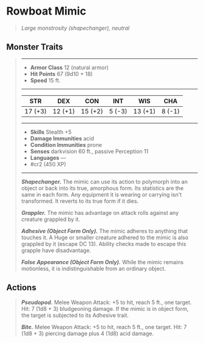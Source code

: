 # Rowboat Mimic
>*Large monstrosity (shapechanger), neutral*
## Monster Traits
>___
>- **Armor Class** 12 (natural armor)
>- **Hit Points** 67 (9d10 + 18)
>- **Speed** 15 ft.
>___
>|STR|DEX|CON|INT|WIS|CHA|
>|:---:|:---:|:---:|:---:|:---:|:---:|
>|17 (+3)|12 (+1)|15 (+2)|5 (-3)|13 (+1)|8 (-1)|
>___
>- **Skills** Stealth +5
>- **Damage Immunities** acid
>- **Condition Immunities** prone
>- **Senses** darkvision 60 ft., passive Perception 11
>- **Languages** —
>- #cr2 (450 XP)
>___
>***Shapechanger.*** The mimic can use its action to polymorph into an object or back into its true, amorphous form. Its statistics are the same in each form. Any equipment it is wearing or carrying isn't transformed. It reverts to its true form if it dies.  
>
>***Grappler.*** The mimic has advantage on attack rolls against any creature grappled by it.  
>
>***Adhesive (Object Form Only).*** The mimic adheres to anything that touches it. A Huge or smaller creature adhered to the mimic is also grappled by it (escape DC 13). Ability checks made to escape this grapple have disadvantage.  
>
>***False Appearance (Object Form Only).*** While the mimic remains motionless, it is indistinguishable from an ordinary object.  
>
## Actions
>***Pseudopod.*** Melee Weapon Attack: +5 to hit, reach 5 ft., one target. Hit: 7 (1d8 + 3) bludgeoning damage. If the mimic is in object form, the target is subjected to its Adhesive trait.  
>
>***Bite.*** Melee Weapon Attack: +5 to hit, reach 5 ft., one target. Hit: 7 (1d8 + 3) piercing damage plus 4 (1d8) acid damage.
